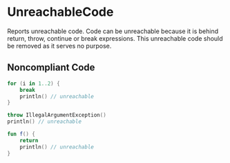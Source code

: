 # UnreachableCode

Reports unreachable code.
Code can be unreachable because it is behind return, throw, continue or break expressions.
This unreachable code should be removed as it serves no purpose.

## Noncompliant Code

```kotlin
for (i in 1..2) {
    break
    println() // unreachable
}

throw IllegalArgumentException()
println() // unreachable

fun f() {
    return
    println() // unreachable
}
```
